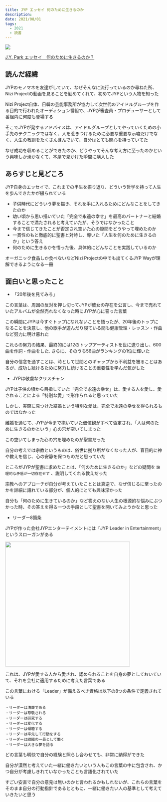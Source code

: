 ```yaml
---
title: JYP エッセイ 何のために生きるのか
description: 
date: 2021/08/01
tags:
  - 2021
  - 読書
---
```


<a target="_blank"  href="https://www.amazon.co.jp/gp/product/B08XGT2N16/ref=as_li_tl?ie=UTF8&camp=247&creative=1211&creativeASIN=B08XGT2N16&linkCode=as2&tag=planetmeron06-22&linkId=e32b3bec3ea56f2aee60ef362966f295"><img border="0" src="//ws-fe.amazon-adsystem.com/widgets/q?_encoding=UTF8&MarketPlace=JP&ASIN=B08XGT2N16&ServiceVersion=20070822&ID=AsinImage&WS=1&Format=_SL250_&tag=planetmeron06-22" ></a>

<a target="_blank" href="https://www.amazon.co.jp/J-Y-Park-%25E3%2582%25A8%25E3%2583%2583%25E3%2582%25BB%25E3%2582%25A4-%25E4%25BD%2595%25E3%2581%25AE%25E3%2581%259F%25E3%2582%2581%25E3%2581%25AB%25E7%2594%259F%25E3%2581%258D%25E3%2582%258B%25E3%2581%25AE%25E3%2581%258B/dp/4152100001/ref=tmm_pap_swatch_0?_encoding=UTF8&amp;qid=&amp;sr=&_encoding=UTF8&tag=planetmeron06-22&linkCode=ur2&linkId=dc08c2a7726625a9d873147fe625cbf0&camp=247&creative=1211">J.Y. Park エッセイ　何のために生きるのか？</a>

## 読んだ経緯

JYPのモノマネを友達がしていて、なぜそんなに流行っているのか尋ねた所、Nizi Projectの動画を見ることを勧めてくれて、初めてJYPという人物を知った

Nizi Project自体、日韓の芸能事務所が協力して次世代のアイドルグループを作る目的で行われたオーディション番組で、JYPが審査員・プロデューサーとして番組内に何度も登場する

そこでJYPが発するアドバイスは、アイドルグループとしてやっていくための小手先のテクニックではなく、人を惹きつけるために必要な重要な示唆だけでなく、人生の教訓をたくさん含んでいて、自分はとても関心を持っていてた

なぜ成功を収めることができたのか、どうやってそんな考え方に至ったのかという興味しか湧かなくて、本屋で見かけた瞬間に購入した


## あらすじと見どころ

JYP自身のエッセイで、これまでの半生を振り返り、どういう哲学を持って人生を歩んできたかが綴られている

* 子供時代にどういう夢を描き、それを手に入れるためにどんなことをしてきたのか
* 幼い頃から思い描いていた「完全で永遠の幸せ」を最高のパートナーと結婚することで満たされると考えていたが、そうではなかったこと 
* 今まで信じてきたことが否定され空いた心の隙間をどうやって埋めたのか
* 一貫性のもと徹底的に聖書と対峙し、導いた「人生を何のために生きるのか」という答え
* 何のために生きるかを悟った後、具体的にどんなことを実践しているのか

オーガニック食品しか食べないなどNizi Projectの中でも出てくるJYP Wayが理解できるようになる一冊

## 面白いと思ったこと

* 「20年後を見てみろ」

この言葉は、周囲の反対を押し切ってJYPが彼女の存在を公言し、今まで売れていたアルバムが全然売れなくなった時にJYPが心に誓った言葉

この瞬間にJYPは今すぐトップになれないことを悟ったが、20年後のトップになることを決意し、他の歌手が遊んだり寝ている間も健康管理・レッスン・作曲など努力に明け暮れた

これらの努力の結果、最終的には12のトップアーティストを世に送り出し、600曲を作詞・作曲をした. さらに、そのうち56曲がランキングの1位に輝いた

自分の信念を通すことは、時として世間とのギャップから不利益を被ることはあるが、成功し続けるために努力し続けることの重要性を学んだ気がした

* JYPは敬虔なクリスチャン

JYPは子供の頃から目指していた「完全で永遠の幸せ」は、愛する人を愛し、愛されることによる「特別な愛」で形作られると思っていた

しかし、実際に見つけた結婚という特別な愛は、完全で永遠の幸せを得られるものではなかった

離婚を通じて、JYPが今まで抱いていた価値観がすべて否定され、「人は何のために生きるのかという」心の穴が空いてしまった

この空いてしまった心の穴を埋めたのが聖書だった

自分の考えでは宗教というものは、俗世に拠り所がなくなった人が、盲目的に神や教えを信じ、心の安静を保つものだと思っていた

ところがJYPが聖書に求めたことは、「何のために生きるのか」などの疑問を `論理的な矛盾が一切存在せず` 、説明してくれる教えだった

宗教へのアプローチが自分が考えていたこととは真逆で、なぜ信じるに至ったのかを詳細に語れている部分が、個人的にとても興味深かった

自分も「何のために生きているのか」など答えのない人生の根源的な悩みにぶつかった時、その答えを得る一つの手段として聖書を開いてみようかなと思った
 
* リーダー8箇条

JYPが作った会社JYPエンターテイメントには「JYP Leader in Entertainment」というスローガンがある

[<img src="/images/jyp-logo.png" width="400px">](https://m.jype.com/)

これは、JYPが愛する人から愛され、認められることを自身の夢としておいていて、それを会社に適用するために考えた言葉である

この言葉における「Leader」が備えるべき資格は以下の8つの条件で定義されている

```
・リーダーは清廉である
・リーダーは尊敬される
・リーダーは研究する
・リーダーは変化する
・リーダーは傾聴する
・リーダーは率先して行動をする
・リーダーは組織の一員として働く
・リーダーは大きな夢を語る
```

どの言葉も明快で自分の経験と照らし合わせても、非常に納得ができた

自分が漠然と考えていた一緒に働きたいという人もこの言葉の中に包含され、かつ自分が考慮しきれていなかったことも言語化されていた

すごい安直で自分の意見は無いのかと言われるかもしれないが、これらの言葉をそのまま自分の行動指針であるとともに、一緒に働きたい人の基準として考えていきたいと思う
